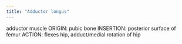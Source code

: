 ```yaml
---
title: "Adductor longus"
---
```

adductor muscle
ORIGIN: pubic bone
INSERTION: posterior surface of femur
ACTION: flexes hip, adduct/medial rotation of hip

